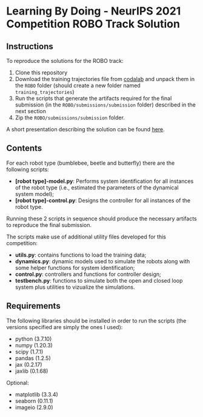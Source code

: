 # Learning By Doing - NeurIPS 2021 Competition ROBO Track Solution


## Instructions

To reproduce the solutions for the ROBO track:

1. Clone this repository
2. Download the training trajectories file from [codalab](https://competitions.codalab.org/competitions/33622#participate) and unpack them in the `ROBO` folder (should create a new folder named `training_trajectories`)
3. Run the scripts that generate the artifacts required for the final submission (in the `ROBO/submissions/submission` folder) described in the next section
4. Zip the `ROBO/submissions/submission` folder.

A short presentation describing the solution can be found [here](beamer.pdf).

## Contents

For each robot type (bumblebee, beetle and butterfly) there are the following scripts:

* **[robot type]-model.py**: Performs system identification for all instances of the robot type (i.e., estimated the parameters of the dynamical system model);
* **[robot type]-control.py**: Designs the controller for all instances of the robot type.

Running these 2 scripts in sequence should produce the necessary artifacts to reproduce the final submission.

The scripts make use of additional utility files developed for this competition:

* **utils.py**: contains functions to load the training data;
* **dynamics.py**: dynamic models used to simulate the robots along with some helper functions for system identification;
* **control.py**: controllers and functions for controller design;
* **testbench.py**: functions to simulate both the open and closed loop system plus utilities to vizualize the simulations.

## Requirements

The following libraries should be installed in order to run the scripts (the versions specified are simply the ones I used):

* python (3.7.10)
* numpy (1.20.3)
* scipy (1.7.1)
* pandas (1.2.5)
* jax (0.2.17)
* jaxlib (0.1.68)

Optional:

* matplotlib (3.3.4)
* seaborn (0.11.1)
* imageio (2.9.0)